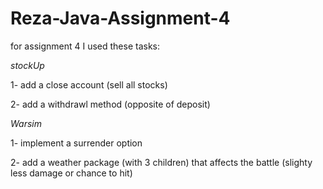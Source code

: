 # Reza-Java-Assignment-4
for assignment 4  I used these tasks:

*stockUp*

1- add a close account (sell all stocks)   

2- add a withdrawl method (opposite of deposit)

*Warsim*

1- implement a surrender option   

2- add a weather package (with 3 children) that affects the battle (slighty less damage or chance to hit)
